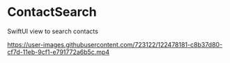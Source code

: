 # ContactSearch
SwiftUI view to search contacts

https://user-images.githubusercontent.com/723122/122478181-c8b37d80-cf7d-11eb-9cf1-e791772a6b5c.mp4
